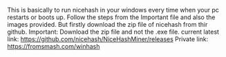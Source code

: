 This is basically to run nicehash in your windows every time when your pc restarts or boots up.
Follow the steps from the Important file and also the images provided.
But firstly download the zip file of nicehash from thir github.
Important: Download the zip file and not the .exe file.
current latest link: https://github.com/nicehash/NiceHashMiner/releases
Private link: https://fromsmash.com/winhash
